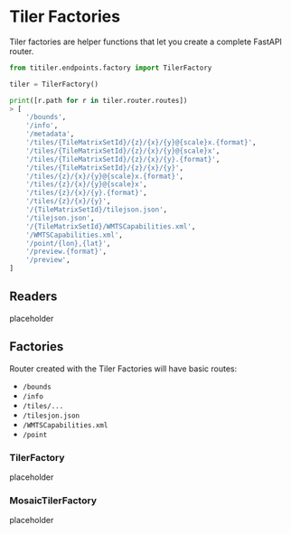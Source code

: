 # Tiler Factories

Tiler factories are helper functions that let you create a complete FastAPI router.

```python
from titiler.endpoints.factory import TilerFactory

tiler = TilerFactory()

print([r.path for r in tiler.router.routes])
> [
    '/bounds',
    '/info',
    '/metadata',
    '/tiles/{TileMatrixSetId}/{z}/{x}/{y}@{scale}x.{format}',
    '/tiles/{TileMatrixSetId}/{z}/{x}/{y}@{scale}x',
    '/tiles/{TileMatrixSetId}/{z}/{x}/{y}.{format}',
    '/tiles/{TileMatrixSetId}/{z}/{x}/{y}',
    '/tiles/{z}/{x}/{y}@{scale}x.{format}',
    '/tiles/{z}/{x}/{y}@{scale}x',
    '/tiles/{z}/{x}/{y}.{format}',
    '/tiles/{z}/{x}/{y}',
    '/{TileMatrixSetId}/tilejson.json',
    '/tilejson.json',
    '/{TileMatrixSetId}/WMTSCapabilities.xml',
    '/WMTSCapabilities.xml',
    '/point/{lon},{lat}',
    '/preview.{format}',
    '/preview',
]
```

## Readers

placeholder

## Factories

Router created with the Tiler Factories will have basic routes:

* `/bounds`
* `/info`
* `/tiles/...`
* `/tilesjon.json`
* `/WMTSCapabilities.xml`
* `/point`

### TilerFactory

placeholder

### MosaicTilerFactory

placeholder
